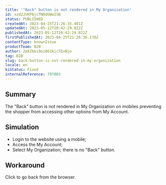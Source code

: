 ```yaml
---
title: '"Back" button is not rendered in My Organization'
id: xzd2JVKP6jcTN0dGWwISB
status: PUBLISHED
createdAt: 2023-04-25T21:26:35.401Z
updatedAt: 2023-05-12T20:42:29.822Z
publishedAt: 2023-05-12T20:42:29.822Z
firstPublishedAt: 2023-04-25T21:26:36.170Z
contentType: knownIssue
productTeam: B2B
author: 2mXZkbi0oi061KicTExNjo
tag: B2B
slug: back-button-is-not-rendered-in-my-organization
locale: en
kiStatus: Fixed
internalReference: 797003
---
```


## Summary


The "Back" button is not rendered in My Organization on mobiles preventing the shopper from accessing other options from My Account.


##

## Simulation



- Login to the website using a mobile;
- Access the My Account;
- Select My Organization; there is no "Back" button.


##

## Workaround


Click to go back from the browser.




